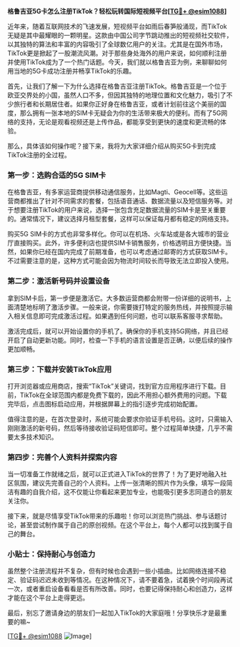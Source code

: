 **格鲁吉亚5G卡怎么注册TikTok？轻松玩转国际短视频平台[[TG💪+ @esim1088](https://t.me/s/esim1088)]**

近年来，随着互联网技术的飞速发展，短视频平台如雨后春笋般涌现，而TikTok无疑是其中最耀眼的一颗明星。这款由中国公司字节跳动推出的短视频社交软件，以其独特的算法和丰富的内容吸引了全球数亿用户的关注。尤其是在国外市场，TikTok更是掀起了一股潮流风潮。对于那些身处海外的用户来说，如何顺利注册并使用TikTok成为了一个热门话题。今天，我们就以格鲁吉亚为例，来聊聊如何用当地的5G卡成功注册并畅享TikTok的乐趣。

首先，让我们了解一下为什么选择在格鲁吉亚注册TikTok。格鲁吉亚是一个位于欧亚交界处的小国，虽然人口不多，但因其独特的地理位置和文化魅力，吸引了不少旅行者和长期居住者。如果你正好身在格鲁吉亚，或者计划前往这个美丽的国度，那么拥有一张本地的SIM卡无疑会为你的生活带来极大的便利。而有了5G网络的支持，无论是观看视频还是上传作品，都能享受到更快的速度和更流畅的体验。

那么，具体该如何操作呢？接下来，我将为大家详细介绍从购买5G卡到完成TikTok注册的全过程。

### 第一步：选购合适的5G SIM卡

在格鲁吉亚，有多家运营商提供移动通信服务，比如Magti、Geocell等。这些运营商都推出了针对不同需求的套餐，包括语音通话、数据流量以及短信服务等。对于想要注册TikTok的用户来说，选择一张包含充足数据流量的SIM卡是至关重要的。通常情况下，建议选择月租型套餐，这样可以保证每月都有稳定的网络支持。

购买5G SIM卡的方式也非常多样化。你可以在机场、火车站或是各大城市的营业厅直接购买。此外，许多便利店也提供SIM卡销售服务，价格透明且方便快捷。当然，如果你已经在国内完成了前期准备，也可以考虑通过邮寄的方式获取SIM卡。不过需要注意的是，这种方式可能会因为物流时间较长而导致无法立即投入使用。

### 第二步：激活新号码并设置设备

拿到SIM卡后，第一步便是激活它。大多数运营商都会附带一份详细的说明书，上面清楚地标明了激活步骤。一般来说，你需要拨打特定的服务热线，并按照提示输入相关信息即可完成激活过程。如果遇到任何问题，也可以联系客服寻求帮助。

激活完成后，就可以开始设置你的手机了。确保你的手机支持5G网络，并且已经开启了自动更新功能。同时，检查一下手机的语言设置是否正确，以便后续的操作更加顺畅。

### 第三步：下载并安装TikTok应用

打开浏览器或应用商店，搜索“TikTok”关键词，找到官方应用程序进行下载。目前，TikTok在全球范围内都是免费下载的，因此不用担心额外费用的问题。下载完毕后，点击图标启动应用，并根据屏幕上的指引逐步完成初始配置。

值得注意的是，在首次登录时，系统可能会要求你验证手机号码。这时，只需输入刚刚激活的新号码，然后等待接收验证码短信即可。整个过程简单快捷，几乎不需要太多技术知识。

### 第四步：完善个人资料并探索内容

当一切准备工作就绪之后，就可以正式进入TikTok的世界了！为了更好地融入社区氛围，建议先完善自己的个人资料。上传一张清晰的照片作为头像，填写一段简洁有趣的自我介绍，这不仅能让你看起来更加专业，也能吸引更多志同道合的朋友关注你。

接下来，就是尽情享受TikTok带来的乐趣啦！你可以浏览热门挑战、参与话题讨论，甚至尝试制作属于自己的原创视频。在这个平台上，每个人都可以找到属于自己的舞台。

### 小贴士：保持耐心与创造力

虽然整个注册流程并不复杂，但有时候也会遇到一些小插曲。比如网络连接不稳定、验证码迟迟未收到等情况。在这种情况下，请不要着急，试着换个时间段再试一次，或者重启设备看看是否有所改善。同时，也要记得保持耐心和创造力，这样才能在这个平台上走得更远。

最后，别忘了邀请身边的朋友们一起加入TikTok的大家庭哦！分享快乐才是最重要的嘛~

[[TG💪+ @esim1088](https://t.me/s/esim1088) ![Image](https://i.postimg.cc/4NQfJmqS/Snipaste-2025-05-13-00-14-12.png)]